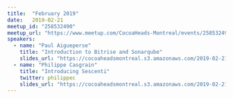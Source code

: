 ```yaml
---
title:  "February 2019"
date:   2019-02-21
meetup_id: "258532490" 
meetup_url: "https://www.meetup.com/CocoaHeads-Montreal/events/258532490/"
speakers:
  - name: "Paul Aigueperse"
    title: "Introduction to Bitrise and Sonarqube"
    slides_url: "https://cocoaheadsmontreal.s3.amazonaws.com/2019-02-21/Bitrise Sonarqube.pdf"
  - name: "Philippe Casgrain"
    title: "Introducing Sescenti"
    twitter: philippec
    slides_url: "https://cocoaheadsmontreal.s3.amazonaws.com/2019-02-21/Sescenti.pdf"
---
```

